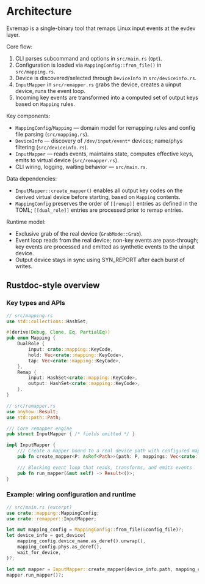 # Architecture

Evremap is a single-binary tool that remaps Linux input events at the evdev layer.

Core flow:

1. CLI parses subcommand and options in `src/main.rs` (`Opt`).
2. Configuration is loaded via `MappingConfig::from_file()` in `src/mapping.rs`.
3. Device is discovered/selected through `DeviceInfo` in `src/deviceinfo.rs`.
4. `InputMapper` in `src/remapper.rs` grabs the device, creates a uinput device, runs the event loop.
5. Incoming key events are transformed into a computed set of output keys based on `Mapping` rules.

Key components:

- `MappingConfig`/`Mapping` — domain model for remapping rules and config file parsing (`src/mapping.rs`).
- `DeviceInfo` — discovery of `/dev/input/event*` devices; name/phys filtering (`src/deviceinfo.rs`).
- `InputMapper` — reads events, maintains state, computes effective keys, emits to virtual device (`src/remapper.rs`).
- CLI wiring, logging, waiting behavior — `src/main.rs`.

Data dependencies:

- `InputMapper::create_mapper()` enables all output key codes on the derived virtual device before starting, based on `Mapping` contents.
- `MappingConfig` preserves the order of `[[remap]]` entries as defined in the TOML; `[[dual_role]]` entries are processed prior to remap entries.

Runtime model:

- Exclusive grab of the real device (`GrabMode::Grab`).
- Event loop reads from the real device; non-key events are pass-through; key events are processed and emitted as synthetic events to the uinput device.
- Output device stays in sync using SYN_REPORT after each burst of writes.

## Rustdoc-style overview

### Key types and APIs

```rust
// src/mapping.rs
use std::collections::HashSet;

#[derive(Debug, Clone, Eq, PartialEq)]
pub enum Mapping {
    DualRole {
        input: crate::mapping::KeyCode,
        hold: Vec<crate::mapping::KeyCode>,
        tap: Vec<crate::mapping::KeyCode>,
    },
    Remap {
        input: HashSet<crate::mapping::KeyCode>,
        output: HashSet<crate::mapping::KeyCode>,
    },
}
```

```rust
// src/remapper.rs
use anyhow::Result;
use std::path::Path;

/// Core remapper engine
pub struct InputMapper { /* fields omitted */ }

impl InputMapper {
    /// Create a mapper bound to a real device path with configured mappings
    pub fn create_mapper<P: AsRef<Path>>(path: P, mappings: Vec<crate::mapping::Mapping>) -> Result<Self>;

    /// Blocking event loop that reads, transforms, and emits events
    pub fn run_mapper(&mut self) -> Result<()>;
}
```

### Example: wiring configuration and runtime

```rust
// src/main.rs (excerpt)
use crate::mapping::MappingConfig;
use crate::remapper::InputMapper;

let mut mapping_config = MappingConfig::from_file(&config_file)?;
let device_info = get_device(
    mapping_config.device_name.as_deref().unwrap(),
    mapping_config.phys.as_deref(),
    wait_for_device,
)?;

let mut mapper = InputMapper::create_mapper(device_info.path, mapping_config.mappings)?;
mapper.run_mapper()?;
